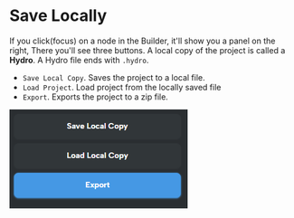 # Save Locally

If you click(focus) on a node in the Builder, it'll show you a panel on the right, There you'll see three buttons. A local copy of the project is called a **Hydro**. A Hydro file ends with `.hydro`.

- `Save Local Copy`. Saves the project to a local file.
- `Load Project`. Load project from the locally saved file
- `Export`. Exports the project to a zip file.

![Image](./../images/export_right_pane.png)